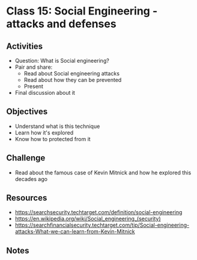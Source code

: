 
# Class 15: Social Engineering - attacks and defenses

## Activities
  - Question: What is Social engineering?
  - Pair and share:
    - Read about Social engineering attacks
    - Read about how they can be prevented
    - Present
  - Final discussion about it

## Objectives
  - Understand what is this technique
  - Learn how it's explored
  - Know how to protected from it

## Challenge
  - Read about the famous case of Kevin Mitnick and how he explored this decades ago

## Resources
  - https://searchsecurity.techtarget.com/definition/social-engineering
  - https://en.wikipedia.org/wiki/Social_engineering_(security)
  - https://searchfinancialsecurity.techtarget.com/tip/Social-engineering-attacks-What-we-can-learn-from-Kevin-Mitnick

## Notes

